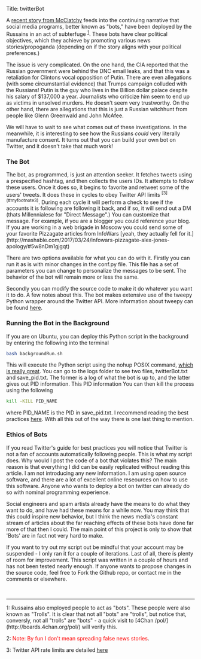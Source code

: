 Title: twitterBot

A [recent story from McClatchy](http://www.mcclatchydc.com/news/politics-government/white-house/article139695453.html) feeds into the continuing narrative that social media programs, better known as "bots," have been deployed by the Russains in an act of subterfuge <sup>[1](#myfootnote1)</sup>. These bots have clear political objectives, which they achieve by promoting various news stories/propoganda (depending on if the story aligns with your political preferences.)

The issue is very complicated. On the one hand, the CIA reported that the Russian government were behind the DNC email leaks, and that this was a retaliation for Clintons vocal opposition of Putin. There are even allegations (with some circumstantial evidence) that Trumps campaign colluded with the Russians! Putin is the guy who lives in the Billion dollar palace despite his salary of $137,000 a year. Journalists who criticize him seem to end up as victims in unsolved murders. He doesn't seem very trustworthy. On the other hand, there are allegations that this is just a Russian witchhunt from people like Glenn Greenwald and John McAfee.

We will have to wait to see what comes out of these investigations. In the meanwhile, it is interesting to see how the Russians *could* very literally manufacture consent. It turns out that you can build your own bot on Twitter, and it doesn't take that much work!
 

<h3> The Bot</h3>
The bot, as programmed, is just an attention seeker. It fetches tweets using a prespecified hashtag, and then collects the users IDs. It attempts to follow these users. Once it does so, it begins to favorite and retweet some of the users' tweets. It does these in cycles to obey Twitter API limits <sup>[3](#myfootnote3)</sup>. During each cycle it will perform a check to see if the accounts it is following are following it back, and if so, it will send out a DM (thats Millennialese for "Direct Message".) You can customize that message. For example, if you are a blogger you could reference your blog. If you are working in a web brigade in Moscow you could send some of your favorite Pizzagate articles from InfoWars [yeah, they actually fell for it.](http://mashable.com/2017/03/24/infowars-pizzagate-alex-jones-apology/#5w8nDm1gjgqt)

There are two options available for what you can do with it. Firstly you can run it as is with minor changes in the conf.py file. This file has a set of parameters you can change to personalize the messages to be sent. The behavior of the bot will remain more or less the same.

Secondly you can modify the source code to make it do whatever you want it to do. A few notes about this. The bot makes extensive use of the tweepy Python wrapper around the Twitter API. More information about tweepy can be found [here](http://docs.tweepy.org/en/v3.5.0/api.html).

<h3> Running the Bot in the Background</h3>
If you are on Ubuntu, you can deploy this Python script in the background by entering the following into the terminal

```bash
bash backgroundRun.sh 
```

This will execute the Python script using the nohup POSIX command, [which is really great](http://linux.101hacks.com/unix/nohup-command/). You can go to the logs folder to see two files, twitterBot.txt and save_pid.txt. The former is a log of what the bot is up to, and the latter gives out PID information. This PID information You can then kill the process using the following

```bash
kill -KILL PID_NAME
```

where PID_NAME is the PID in save_pid.txt. I recommend reading the best practices [here](https://support.twitter.com/articles/68916). With all this out of the way there is one last thing to mention.

<h3> Ethics of Bots</h3>
If you read Twitter's guide for best practices you will notice that Twitter is not a fan of accounts automatically following people. This is what my script does. Why would I post the code of a bot that violates this? The main reason is that everything I did can be easily replicated without reading this article. I am not introducing any new information. I am using open source software, and there are a lot of excellent online reseources on how to use this software. Anyone who wants to deploy a bot on twitter can already do so with nominal programming experience. 

Social engineers and spam artists already have the means to do what they want to do, and have had these means for a while now. You may think that this could inspire new behavior, but I think the news media's constant stream of articles about the far reaching effects of these bots have done far more of that then I could. The main point of this project is only to show that 'Bots' are in fact not very hard to make.

If you want to try out my script out be mindful that your account may be suspended - I only ran it for a couple of iterations. Last of all, there is plenty of room for improvement. This script was written in a couple of hours and has not been tested nearly enough. If anyone wants to propose changes in the source code, feel free to Fork the Github repo, or contact me in the comments or elsewhere.

<br>
<hr>
<a name="myfootnote1">1</a>: Russains also employed people to act as "bots". These people were also known as "Trolls". It is clear that not all "bots" are "trolls", but notice that, conversly, not all "trolls" are "bots" - a quick visit to 
[4Chan /pol/](http://boards.4chan.org/pol/) will verify this.

<a name="myfootnote2">2</a>: <span style="color:red">Note: By fun I don't mean spreading false news stories</span>.

<a name="myfootnote3">3</a>: Twitter API rate limits are detailed [here](https://dev.twitter.com/rest/public/rate-limits)
